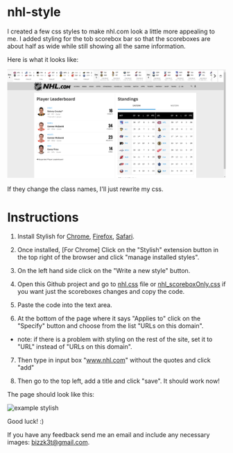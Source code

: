 # nhl-style

I created a few css styles to make nhl.com look a little more appealing to me. I added styling for the tob scorebox bar so that the scoreboxes are about half as wide while still showing all the same information.

Here is what it looks like:

![alt text](https://github.com/FredTuna/nhl-style/raw/master/screenshotScoreboxes.png "nhl style")




If they change the class names, I'll just rewrite my css.

Instructions
============

1. Install Stylish for
[Chrome](https://chrome.google.com/webstore/detail/stylish/fjnbnpbmkenffdnngjfgmeleoegfcffe?hl=en),
[Firefox](https://addons.mozilla.org/en-US/firefox/addon/stylish/),
[Safari](https://safari-extensions.apple.com/details/?id=com.sobolev.stylish-5555L95H45).

2. Once installed, \[For Chrome\] Click on the "Stylish" extension button in the top right of the browser and click "manage installed styles".

3. On the left hand side click on the "Write a new style" button.

4. Open this Github project and go to [nhl.css](https://github.com/bizzk3t/nhl-style/raw/master/nhl.css) file or [nhl_scoreboxOnly.css](https://github.com/FredTuna/nhl-style/raw/master/scoreBoxOnly.css) if you want just the scoreboxes changes and copy the code.

5. Paste the code into the text area.

6. At the bottom of the page where it says "Applies to" click on the "Specify" button and choose from the list "URLs on this domain".
  * note: if there is a problem with styling on the rest of the site, set it to "URL" instead of "URLs on this domain".

7. Then type in input box "www.nhl.com" without the quotes and click "add"

8. Then go to the top left, add a title and click "save". It should work now!

The page should look like this:

![example stylish](https://github.com/bizzk3t/nhl-style/raw/master/example.png "example stylish")

Good luck! :)

If you have any feedback send me an email and include any necessary images: bizzk3t@gmail.com.

